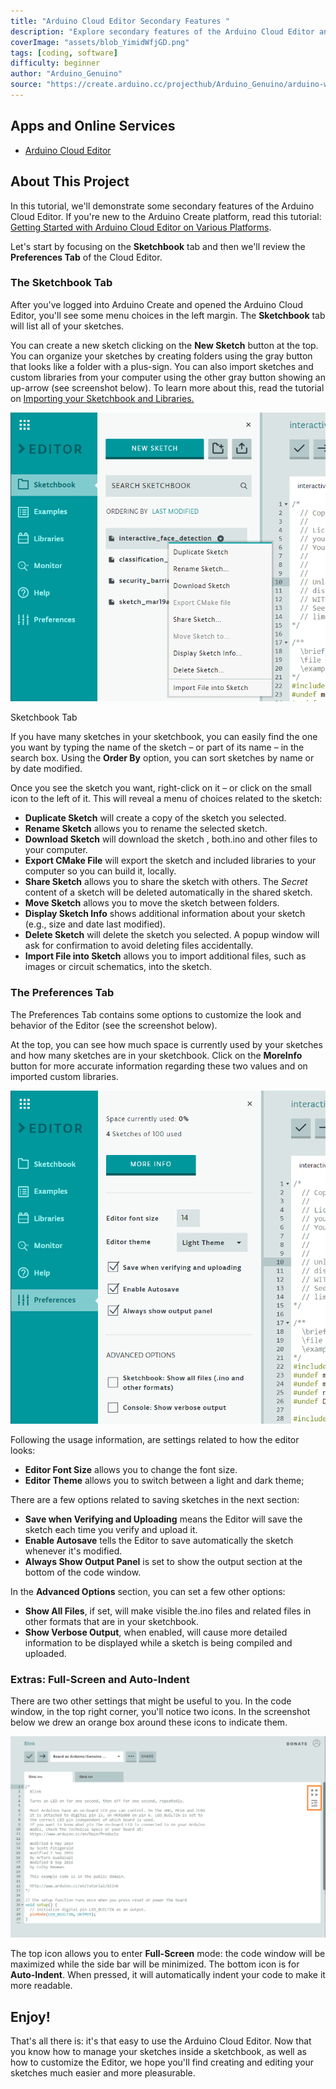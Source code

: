 ```yaml
---
title: "Arduino Cloud Editor Secondary Features "
description: "Explore secondary features of the Arduino Cloud Editor and become a pro using it."
coverImage: "assets/blob_YimidWfjGD.png"
tags: [coding, software]
difficulty: beginner
author: "Arduino_Genuino"
source: "https://create.arduino.cc/projecthub/Arduino_Genuino/arduino-web-editor-secondary-features-d57076"
---
```


## Apps and Online Services

- [Arduino Cloud Editor](https://create.arduino.cc/editor)

## About This Project

In this tutorial, we'll demonstrate some secondary features of the Arduino Cloud Editor. If you're new to the Arduino Create platform, read this tutorial: [Getting Started with Arduino Cloud Editor on Various Platforms](https://create.arduino.cc/projecthub/Arduino_Genuino/getting-started-with-arduino-web-editor-on-various-platforms-4b3e4a). 

Let's start by focusing on the **Sketchbook** tab and then we'll review the **Preferences Tab** of the Cloud Editor.

### The Sketchbook Tab

After you've logged into Arduino Create and opened the Arduino Cloud Editor, you'll see some menu choices in the left margin. The **Sketchbook** tab will list all of your sketches.

You can create a new sketch clicking on the **New Sketch** button at the top. You can organize your sketches by creating folders using the gray button that looks like a folder with a plus-sign. You can also import sketches and custom libraries from your computer using the other gray button showing an up-arrow (see screenshot below). To learn more about this, read the tutorial on [Importing your Sketchbook and Libraries.](https://create.arduino.cc/projecthub/Arduino_Genuino/import-your-sketchbook-and-libraries-to-the-web-editor-296bb3)

![Sketchbook Tab](assets/sketchbook_tab_zBkRKx4hY6.PNG)

Sketchbook Tab

If you have many sketches in your sketchbook, you can easily find the one you want by typing the name of the sketch – or part of its name – in the search box. Using the **Order By** option, you can sort sketches by name or by date modified.

Once you see the sketch you want, right-click on it – or click on the small icon to the left of it. This will reveal a menu of choices related to the sketch:

-  **Duplicate Sketch** will create a copy of the sketch you selected.
-  **Rename Sketch** allows you to rename the selected sketch.
- **Download Sketch** will download the sketch , both.ino and other files to your computer.
-  **Export CMake File** will export the sketch and included libraries to your computer so you can build it, locally.
-  **Share Sketch** allows you to share the sketch with others. The *Secret* content of a sketch will be deleted automatically in the shared sketch.
-  **Move Sketch** allows you to move the sketch between folders.
- **Display Sketch Info** shows additional information about your sketch (e.g., size and date last modified).
- **Delete Sketch** will delete the sketch you selected. A popup window will ask for confirmation to avoid deleting files accidentally.
- **Import File into Sketch** allows you to import additional files, such as images or circuit schematics, into the sketch.

### The Preferences Tab

The Preferences Tab contains some options to customize the look and behavior of the Editor (see the screenshot below). 

At the top, you can see how much space is currently used by your sketches and how many sketches are in your sketchbook. Click on the **MoreInfo** button for more accurate information regarding these two values and on imported custom libraries.

![Preferences Tab](assets/preferences_tab_LDdNfMWzyS.PNG)



Following the usage information, are settings related to how the editor looks:

- **Editor Font Size** allows you to change the font size.
- **Editor Theme** allows you to switch between a light and dark theme;

There are a few options related to saving sketches in the next section:

- **Save when Verifying and Uploading** means the Editor will save the sketch each time you verify and upload it.
- **Enable Autosave** tells the Editor to save automatically the sketch whenever it's modified.
- **Always Show Output Panel** is set to show the output section at the bottom of the code window.

In the **Advanced Options** section, you can set a few other options:

- **Show All Files**, if set, will make visible the.ino files and related files in other formats that are in your sketchbook.
- **Show Verbose Output**, when enabled, will cause more detailed information to be displayed while a sketch is being compiled and uploaded.

### Extras: Full-Screen and Auto-Indent

There are two other settings that might be useful to you. In the code window, in the top right corner, you'll notice two icons. In the screenshot below we drew an orange box around these icons to indicate them.

![Code Window](assets/code_window_wGdNfZoeTp.PNG)



The top icon allows you to enter **Full-Screen** mode: the code window will be maximized while the side bar will be minimized. The bottom icon is for **Auto-Indent**. When pressed, it will automatically indent your code to make it more readable. 

## Enjoy!

That's all there is: it's that easy to use the Arduino Cloud Editor. Now that you know how to manage your sketches inside a sketchbook, as well as how to customize the Editor, we hope you'll find creating and editing your sketches much easier and more pleasurable.